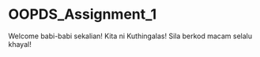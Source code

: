 # OOPDS_Assignment_1
Welcome babi-babi sekalian! Kita ni Kuthingalas! Sila berkod macam selalu khayal!
